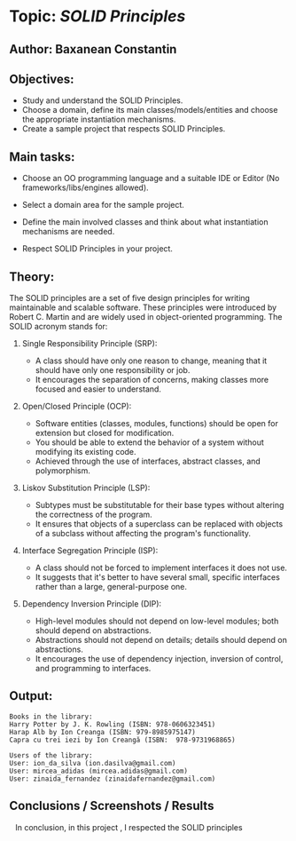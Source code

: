 
# Topic: *SOLID Principles*

## Author: Baxanean Constantin

## Objectives:

* Study and understand the SOLID Principles.
* Choose a domain, define its main classes/models/entities and choose the appropriate instantiation mechanisms.
* Create a sample project that respects SOLID Principles.

## Main tasks:
* Choose an OO programming language and a suitable IDE or Editor (No frameworks/libs/engines allowed).

* Select a domain area for the sample project.

* Define the main involved classes and think about what instantiation mechanisms are needed.

* Respect SOLID Principles in your project.



## Theory:
The SOLID principles are a set of five design principles for writing maintainable and scalable software. These principles were introduced by Robert C. Martin and are widely used in object-oriented programming. The SOLID acronym stands for:

1. Single Responsibility Principle (SRP):
   - A class should have only one reason to change, meaning that it should have only one responsibility or job.
   - It encourages the separation of concerns, making classes more focused and easier to understand.

2. Open/Closed Principle (OCP):
   - Software entities (classes, modules, functions) should be open for extension but closed for modification.
   - You should be able to extend the behavior of a system without modifying its existing code.
   - Achieved through the use of interfaces, abstract classes, and polymorphism.

3. Liskov Substitution Principle (LSP):
   - Subtypes must be substitutable for their base types without altering the correctness of the program.
   - It ensures that objects of a superclass can be replaced with objects of a subclass without affecting the program's functionality.

4. Interface Segregation Principle (ISP):
   - A class should not be forced to implement interfaces it does not use.
   - It suggests that it's better to have several small, specific interfaces rather than a large, general-purpose one.

5. Dependency Inversion Principle (DIP):
   - High-level modules should not depend on low-level modules; both should depend on abstractions.
   - Abstractions should not depend on details; details should depend on abstractions.
   - It encourages the use of dependency injection, inversion of control, and programming to interfaces.

## Output:
```
Books in the library:
Harry Potter by J. K. Rowling (ISBN: 978-0606323451)     
Harap Alb by Ion Creanga (ISBN: 979-8985975147)
Capra cu trei iezi by Ion Creangă (ISBN:  978-9731968865)

Users of the library:
User: ion_da_silva (ion.dasilva@gmail.com)
User: mircea_adidas (mircea.adidas@gmail.com)
User: zinaida_fernandez (zinaidafernandez@gmail.com)  
```


## Conclusions / Screenshots / Results
&ensp; In conclusion, in this project , I respected the SOLID principles 
